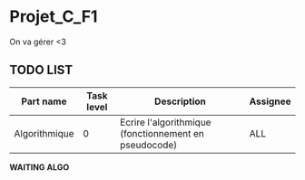 # Projet_C_F1
On va gérer &lt;3

## TODO LIST
Part name|Task level|Description|Assignee|
---------|----------|-----------|--------|
Algorithmique|0|Ecrire l'algorithmique (fonctionnement en pseudocode)|ALL|

**WAITING ALGO**
